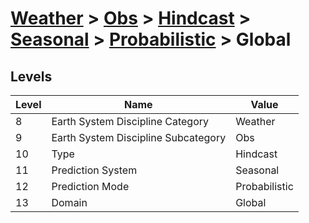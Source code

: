 # [Weather](../../../../..) > [Obs](../../../..) > [Hindcast](../../..) > [Seasonal](../..) > [Probabilistic](..) > Global

## Levels

| Level | Name | Value |
|-----|-----|-----|
| 8 | Earth System Discipline Category | Weather |
| 9 | Earth System Discipline Subcategory | Obs |
| 10 | Type | Hindcast |
| 11 | Prediction System | Seasonal |
| 12 | Prediction Mode | Probabilistic |
| 13 | Domain | Global |
